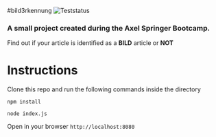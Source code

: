#bild3rkennung
![Teststatus](https://travis-ci.org/jpreuss00/BILDerkennung.svg?branch=master)
### A small project created during the Axel Springer Bootcamp.
Find out if your article is identified as a **BILD** article or **NOT**

# Instructions
Clone this repo and run the following commands inside the directory

`npm install`

`node index.js`

Open in your browser `http://localhost:8080`
